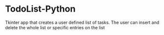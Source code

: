 # TodoList-Python
Tkinter app that creates a user defined list of tasks.
The user can insert and delete the whole list or specific entries on the list
